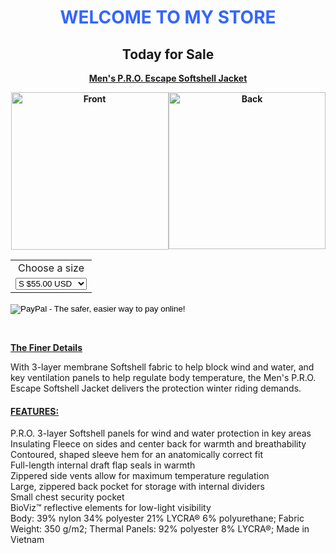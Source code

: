 <div>
<h1 style="text-align: center;"><strong><span style="color: #3366ff;">WELCOME TO MY STORE</span></strong></h1>
</div>
<div>
<h2 style="text-align: center;"><strong>Today for Sale</strong></h2>
</div>
<div>
<p style="text-align: center;"><span style="text-decoration: underline;"><strong>Men's P.R.O. Escape Softshell Jacket</strong></span></p>
</div>
<div>
<p style="text-align: center;"><span style="text-decoration: underline;"><strong><img style="float: right;" src="http://www.pearlizumi.com/medias/111317075FH-media-pearlizumi-sku-images-sku-images-back-11131707-5FH-BACK-Pearl-Izumi-Cycling-Mens-PRO-Escape-Softshell-Jacket-v1-m56577569831059953.png-540x540?context=bWFzdGVyfHJvb3R8MTcwMTcyfGltYWdlL3BuZ3xoNmMvaDRmLzg4NTM5MjU4MjI0OTQucG5nfGM5NjBlMjNhNzY4MzE1ZWM4YTVkMzUxZWY5MDc2MGJlZDUxNjc1OWRiN2FkM2U5MzE0YTI2MDk4NmRhZTYxOTE" alt="Back" width="251" height="251" /><img src="http://www.pearlizumi.com/medias/111316055FH-media-pearlizumi-sku-images-sku-images-front-11131605-5FH-Mens-PRO-Escape-Softshell-Jacket-v1-m56577569831033822.png-540x540?context=bWFzdGVyfHJvb3R8MTU1NTkxfGltYWdlL3BuZ3xoZWYvaDFlLzg4MzIzNDQxOTUxMDIucG5nfGM1ODNiMjA5N2I5ZGJlOGNmYjZjZmFkYmNmNWZlOGFkOGJiMjNiMDRmMzNhYjkzNmNmNjdjZDJlNTYwODE5NDk" alt="Front" width="252" height="252" /></strong></span></p>
</div>
<div><form action="https://www.paypal.com/cgi-bin/webscr" method="post" target="_top"><input name="cmd" type="hidden" value="_s-xclick" /> <input name="hosted_button_id" type="hidden" value="USPBXC7VTQGGE" />
<table>
<tbody>
<tr>
<td style="text-align: center;"><input name="on0" type="hidden" value="Choose a size" />Choose a size</td>
</tr>
<tr>
<td><select name="os0">
<option value="S">S $55.00 USD</option>
<option value="M">M $88.00 USD</option>
<option value="L">L $188.00 USD</option>
</select></td>
</tr>
</tbody>
</table>
<input name="currency_code" type="hidden" value="USD" /> <input alt="PayPal - The safer, easier way to pay online!" name="submit" src="https://www.paypalobjects.com/en_US/i/btn/btn_buynowCC_LG.gif" type="image" /> <img src="https://www.paypalobjects.com/en_US/i/scr/pixel.gif" alt="" width="1" height="1" border="0" /></form></div>
<div>
<p style="text-align: left;">&nbsp;</p>
</div>
<div>
<p style="text-align: left;"><span style="text-decoration: underline;"><strong>The Finer Details</strong></span></p>
</div>
<div>
<p style="text-align: left;">With 3-layer membrane Softshell fabric to help block wind and water, and key ventilation panels to help regulate body temperature, the Men's P.R.O. Escape Softshell Jacket delivers the protection winter riding demands.</p>
</div>
<div>
<h4 style="text-align: left;"><strong><span style="text-decoration: underline;">FEATURES:</span></strong></h4>
</div>
<div>
<p>P.R.O. 3-layer Softshell panels for wind and water protection in key areas<br />Insulating Fleece on sides and center back for warmth and breathability<br />Contoured, shaped sleeve hem for an anatomically correct fit<br />Full-length internal draft flap seals in warmth<br />Zippered side vents allow for maximum temperature regulation<br />Large, zippered back pocket for storage with internal dividers<br />Small chest security pocket<br />BioViz&trade; reflective elements for low-light visibility<br />Body: 39% nylon 34% polyester 21% LYCRA&reg; 6% polyurethane; Fabric Weight: 350 g/m2; Thermal Panels: 92% polyester 8% LYCRA&reg;; Made in Vietnam</p>
</div>
